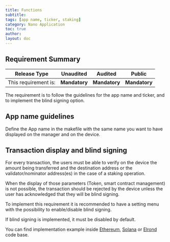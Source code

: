 ```yaml
---
title: Functions
subtitle:
tags: [app name, ticker, staking]
category: Nano Application
toc: true
author:
layout: doc
---
```


## Requirement Summary

|    Release Type       |          Unaudited     |          Audited       |          Public        |
|-----------------------|------------------------|------------------------|------------------------|
|  This requirement is: |    <b>Mandatory</b>    |   <b>Mandatory</b>     |   <b>Mandatory</b>     |

The requirement is to follow the guidelines for the app name and ticker, and to implement the blind signing option.

## App name guidelines

Define the App name in the makefile with the same name you want to have displayed on the manager and on the device.


## Transaction display and blind signing

For every transaction, the users must be able to verify on the device the amount being transferred and the destination address or the validator/nominator address(es) in the case of a staking operation.

When the display of those parameters (Token, smart contract management) is not possible, the transaction should be rejected by the device unless the user has acknowledged that they will be blind signing.

To implement this requirement it is recommended to have a setting menu with the possibility to enable/disable blind signing.

If blind signing is implemented, it must be disabled by default.

You can find implementation example inside [Ethereum](https://github.com/LedgerHQ/app-ethereum), [Solana](https://github.com/LedgerHQ/app-solana) or [Elrond](https://github.com/LedgerHQ/app-elrond) code base.

